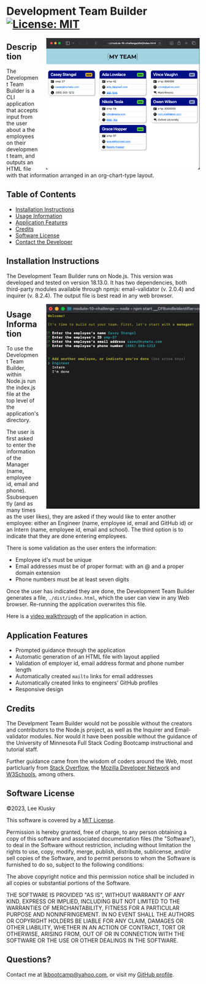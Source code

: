 # Development Team Builder [![License: MIT](https://img.shields.io/badge/License-MIT-yellow.svg)](https://opensource.org/licenses/MIT)

<img src="./dist/assets/images/output-screenshot.png" width="400" style="float: right; margin-left: 20px;">

## Description

The Development Team Builder is a CLI application that accepts input from the user about a the employees on their development team, and outputs an HTML file with that information arranged in an org-chart-type layout.


## Table of Contents


* [Installation Instructions](#installation-instructions)
* [Usage Information](#usage-information)
* [Application Features](#application-features)
* [Credits](#credits)
* [Software License](#software-license)
* [Contact the Developer](#questions)

## Installation Instructions

The Development Team Builder runs on Node.js. This version was developed and tested on version 18.13.0. It has two dependencies, both third-party modules available through npmjs: email-validator (v. 2.0.4) and inquirer (v. 8.2.4). The output file is best read in any web browser.



<img src="./dist/assets/images/screenshot-progression.gif" width="400" style="float: right; margin-left: 20px;">

## Usage Information

To use the Development Team Builder, within Node.js run the index.js file at the top level of the application's directory.

The user is first asked to enter the information of the Manager (name, employee id, email and phone). Ssubsequently (and as many times as the user likes), they are asked if they would like to enter another employee: either an Engineer (name, employee id, email and GitHub id) or an Intern (name, employee id, email and school). The third option is to indicate that they are done entering employees.

There is some validation as the user enters the information:
* Employee id's must be unique
* Email addresses must be of proper format: with an @ and a proper domain extension
* Phone numbers must be at least seven digits

Once the user has indicated they are done, the Development Team Builder generates a file, `./dist/index.html`, which the user can view in any Web browser. Re-running the application overwrites this file.

Here is a [video walkthrough](https://drive.google.com/file/d/1VLi8YvojMX5QrqChyq7Zivtxi2LwzCJP/view?usp=sharing) of the application in action.


## Application Features

* Prompted guidance through the application
* Automatic generation of an HTML file with layout applied
* Validation of employer id, email address format and phone number length
* Automatically created `mailto` links for email addresses
* Automatically created links to engineers' GitHub profiles
* Responsive design


## Credits

The Develpment Team Builder would not be possible without the creators and contributors to the Node.js project, as well as the Inquirer and Email-validator modules. Nor would it have been possible without the guidance of the University of Minnesota Full Stack Coding Bootcamp instructional and tutorial staff.

Further guidance came from the wisdom of coders around the Web, most particluarly from [Stack Overflow](https://www.stackoverflow.com), the [Mozilla Developer Network](https://developer.mozilla.org) and [W3Schools](https://www.w3schools.com), among others.


## Software License

©2023, Lee Klusky

This software is covered by a [MIT License](https://opensource.org/licenses/MIT).

Permission is hereby granted, free of charge, to any person obtaining a copy of this software and associated documentation files (the "Software"), to deal in the Software without restriction, including without limitation the rights to use, copy, modify, merge, publish, distribute, sublicense, and/or sell copies of the Software, and to permit persons to whom the Software is furnished to do so, subject to the following conditions:

The above copyright notice and this permission notice shall be included in all copies or substantial portions of the Software.

THE SOFTWARE IS PROVIDED "AS IS", WITHOUT WARRANTY OF ANY KIND, EXPRESS OR IMPLIED, INCLUDING BUT NOT LIMITED TO THE WARRANTIES OF MERCHANTABILITY, FITNESS FOR A PARTICULAR PURPOSE AND NONINFRINGEMENT. IN NO EVENT SHALL THE AUTHORS OR COPYRIGHT HOLDERS BE LIABLE FOR ANY CLAIM, DAMAGES OR OTHER LIABILITY, WHETHER IN AN ACTION OF CONTRACT, TORT OR OTHERWISE, ARISING FROM, OUT OF OR IN CONNECTION WITH THE SOFTWARE OR THE USE OR OTHER DEALINGS IN THE SOFTWARE.

## Questions?

Contact me at <a href="mailto:lkbootcamp@yahoo.com">lkbootcamp@yahoo.com</a>, or visit my [GitHub profile](https://www.github.com/lkalliance).